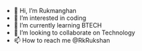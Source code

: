 - 👋 Hi, I’m Rukmanghan
- 👀 I’m interested in coding 
- 🌱 I’m currently learning BTECH
- 💞️ I’m looking to collaborate on Technology 
- 📫 How to reach me @RkRukshan
